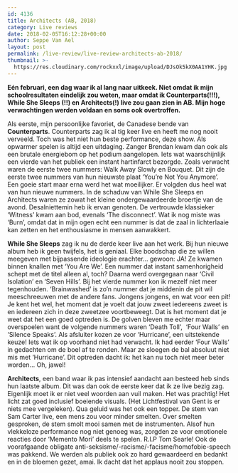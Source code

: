 ```yaml
---
id: 4136
title: Architects (AB, 2018)
category: Live reviews
date: 2018-02-05T16:12:28+00:00
author: Seppe Van Ael
layout: post
permalink: /live-review/live-review-architects-ab-2018/
thumbnail: >-
  https://res.cloudinary.com/rockxxl/image/upload/DJsOk5kX0AA1YHK.jpg
---
```

**Eén februari, een dag waar ik al lang naar uitkeek. Niet omdat ik mijn schoolresultaten eindelijk zou weten, maar omdat ik Counterparts(!!!), While She Sleeps (!!) en Architects(!) live zou gaan zien in AB. Mijn hoge verwachtingen werden voldaan en soms ook overtroffen.**

Als eerste, mijn persoonlijke favoriet, de Canadese bende van **Counterparts**. Counterparts zag ik al tig keer live en heeft me nog nooit verveeld. Toch was het niet hun beste performance, deze show. Als opwarmer spelen is altijd een uitdaging. Zanger Brendan kwam dan ook als een brutale energiebom op het podium aangelopen. Iets wat waarschijnlijk een vierde van het publiek een instant hartinfarct bezorgde. Zoals verwacht waren de eerste twee nummers: Walk Away Slowly en Bouquet. Dit zijn de eerste twee nummers van hun nieuwste plaat ‘You’re Not You Anymore’. Een goeie start maar erna werd het wat moeilijker. Er volgden dus heel wat van hun nieuwe nummers. In de schaduw van While She Sleeps en Architects waren ze zowat het kleine ondergewaardeerde broertje van de avond. Desalniettemin heb ik ervan genoten. De vertrouwde klassieker ‘Witness’ kwam aan bod, evenals ‘The disconnect’. Wat ik nog miste was ‘Burn’, omdat dat in mijn ogen echt een nummer is dat de zaal in lichterlaaie kan zetten en het enthousiasme in mensen aanwakkert.

**While She Sleeps** zag ik nu de derde keer live aan het werk. Bij hun nieuwe album heb ik geen twijfels, het is geniaal. Elke boodschap die ze willen meegeven met bijpassende ideologie erachter… gewoon: JA! Ze kwamen binnen knallen met ‘You Are We’. Een nummer dat instant samenhorigheid schept met de titel alleen al, toch? Daarna werd overgegaan naar ‘Civil Isolation’ en ‘Seven Hills’. Bij het vierde nummer kon ik mezelf niet meer tegenhouden. ‘Brainwashed’ is zo’n nummer dat je middenin de pit wil meeschreeuwen met de andere fans. Jongens jongens, en wat voor een pit! Je kent het wel, het moment dat je voelt dat jouw zweet iedereens zweet is en iedereen zich in deze zweetzee voortbeweegt. Dat is het moment dat je weet dat het een goed optreden is. De golven bleven me echter maar overspoelen want de volgende nummers waren ‘Death Toll’,  ‘Four Walls’ en ‘Silence Speaks’. Als afsluiter kozen ze voor ‘Hurricane’, een uitstekende keuze! Iets wat ik op voorhand niet had verwacht. Ik had eerder ‘Four Walls’ in gedachten om de boel af te ronden. Maar ze sloegen de bal absoluut niet mis met ‘Hurricane’. Dit optreden dacht ik: het kan nu toch niet meer beter worden… Oh, jawel!

**Architects**, een band waar ik pas intensief aandacht aan besteed heb sinds hun laatste album. Dit was dan ook de eerste keer dat ik ze live bezig zag. Eigenlijk moet ik er niet veel woorden aan vuil maken. Het was prachtig! Het licht zat goed inclusief boeiende visuals. (Het Lichtfestival van Gent is er niets mee vergeleken). Qua geluid was het ook een topper. De stem van Sam Carter live, een mens zou voor minder smelten. Over smelten gesproken, de stem smolt mooi samen met de instrumenten. Alsof hun vlekkeloze performance nog niet genoeg was, zorgden ze voor emotionele reacties door ‘Memento Mori’ deels te spelen. R.I.P Tom Searle! Ook de voorafgaande obligate anti-seksisme/-racisme/-facisme/homofobie-speech was pakkend. We werden als publiek ook zo hard gewaardeerd en bedankt en in de bloemen gezet, amai. Ik dacht dat het applaus nooit zou stoppen.